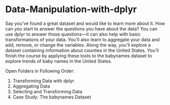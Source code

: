 # Data-Manipulation-with-dplyr
Say you've found a great dataset and would like to learn more about it. How can you start to answer the questions you have about the data? You can use dplyr to answer those questions—it can also help with basic transformations of your data. You'll also learn to aggregate your data and add, remove, or change the variables. Along the way, you'll explore a dataset containing information about counties in the United States. You'll finish the course by applying these tools to the babynames dataset to explore trends of baby names in the United States.

Open Folders in Following Order:
1) Transforming Data with dplyr
2) Aggregating Data
3) Selecting and Transforming Data
4) Case Study: The babynames Dataset

